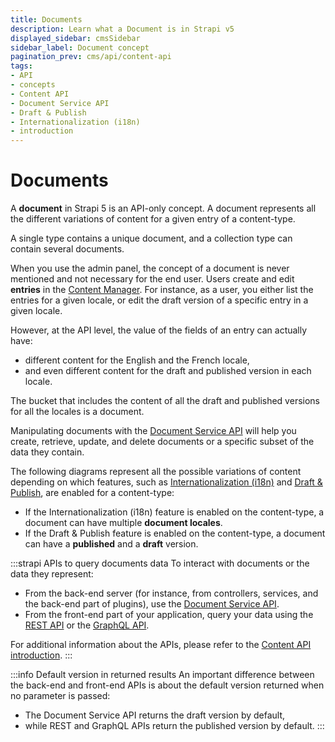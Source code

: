 ```yaml
---
title: Documents
description: Learn what a Document is in Strapi v5
displayed_sidebar: cmsSidebar
sidebar_label: Document concept
pagination_prev: cms/api/content-api
tags:
- API
- concepts
- Content API
- Document Service API
- Draft & Publish
- Internationalization (i18n)
- introduction
---
```


<div className="document-concept-page custom-mermaid-layout">

# Documents

A **document** in Strapi 5 is an API-only concept. A document represents all the different variations of content for a given entry of a content-type.

A single type contains a unique document, and a collection type can contain several documents.

When you use the admin panel, the concept of a document is never mentioned and not necessary for the end user. Users create and edit **entries** in the [Content Manager](/cms/features/content-manager). For instance, as a user, you either list the entries for a given locale, or edit the draft version of a specific entry in a given locale.

However, at the API level, the value of the fields of an entry can actually have:

- different content for the English and the French locale,
- and even different content for the draft and published version in each locale.

The bucket that includes the content of all the draft and published versions for all the locales is a document.

Manipulating documents with the [Document Service API](/cms/api/document-service) will help you create, retrieve, update, and delete documents or a specific subset of the data they contain.

The following diagrams represent all the possible variations of content depending on which features, such as [Internationalization (i18n)](/cms/features/internationalization) and [Draft & Publish](/cms/features/draft-and-publish), are enabled for a content-type:

<Tabs className="tabs--allow-multiline">
<TabItem value="document-only" label="Neither i18n nor Draft & Publish enabled">

<MermaidWithFallback
    chartFile="/diagrams/document.mmd"
    fallbackImage="/img/assets/diagrams/document.png"
    fallbackImageDark="/img/assets/diagrams/document_DARK.png"
    alt="Document diagram (no Draft & Publish, no i18n)"
/>

</TabItem>

<TabItem value="dandp-only" label="Only Draft & Publish enabled">

<MermaidWithFallback
    chartFile="/diagrams/document-draft.mmd"
    fallbackImage="/img/assets/diagrams/document-draft.png"
    fallbackImageDark="/img/assets/diagrams/document-draft_DARK.png"
    alt="Document diagram (only Draft & Publish, no i18n)"
/>

</TabItem>

<TabItem value="i18n-only" label="Only i18n enabled">

<MermaidWithFallback
    chartFile="/diagrams/document-locales.mmd"
    fallbackImage="/img/assets/diagrams/document-locales.png"
    fallbackImageDark="/img/assets/diagrams/document-locales_DARK.png"
    alt="Document diagram (only Draft & Publish, no i18n)"
/>

</TabItem>

<TabItem value="i18n-and-dandp" label="i18n + Draft & Publish enabled" default>

<MermaidWithFallback
    chartFile="/diagrams/document-draft-locales.mmd"
    fallbackImage="/img/assets/diagrams/document-draft-locales.png"
    fallbackImageDark="/img/assets/diagrams/document-draft-locales_DARK.png"
    alt="Document diagram (only Draft & Publish, no i18n)"
/>

</TabItem>
</Tabs>

- If the Internationalization (i18n) feature is enabled on the content-type, a document can have multiple **document locales**.
- If the Draft & Publish feature is enabled on the content-type, a document can have a **published** and a **draft** version.

:::strapi APIs to query documents data
To interact with documents or the data they represent:

  - From the back-end server (for instance, from controllers, services, and the back-end part of plugins), use the [Document Service API](/cms/api/document-service).
  - From the front-end part of your application, query your data using the [REST API](/cms/api/rest) or the [GraphQL API](/cms/api/graphql).

For additional information about the APIs, please refer to the [Content API introduction](/cms/api/content-api).
:::

:::info Default version in returned results
An important difference between the back-end and front-end APIs is about the default version returned when no parameter is passed:
- The Document Service API returns the draft version by default,
- while REST and GraphQL APIs return the published version by default.
:::

</div>
